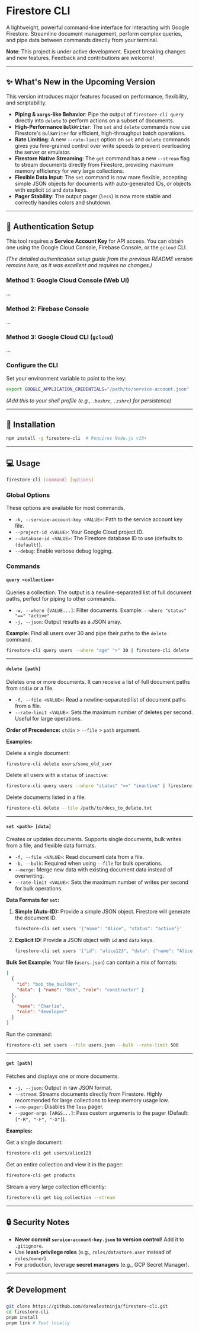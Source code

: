 # Firestore CLI

A lightweight, powerful command-line interface for interacting with Google Firestore. Streamline document management, perform complex queries, and pipe data between commands directly from your terminal.

**Note**: This project is under active development. Expect breaking changes and new features. Feedback and contributions are welcome!

---

## ✨ What's New in the Upcoming Version

This version introduces major features focused on performance, flexibility, and scriptability.

*   **Piping & `xargs`-like Behavior**: Pipe the output of `firestore-cli query` directly into `delete` to perform actions on a subset of documents.
*   **High-Performance `BulkWriter`**: The `set` and `delete` commands now use Firestore's `BulkWriter` for efficient, high-throughput batch operations.
*   **Rate Limiting**: A new `--rate-limit` option on `set` and `delete` commands gives you fine-grained control over write speeds to prevent overloading the server or emulator.
*   **Firestore Native Streaming**: The `get` command has a new `--stream` flag to stream documents directly from Firestore, providing maximum memory efficiency for very large collections.
*   **Flexible Data Input**: The `set` command is now more flexible, accepting simple JSON objects for documents with auto-generated IDs, or objects with explicit `id` and `data` keys.
*   **Pager Stability**: The output pager (`less`) is now more stable and correctly handles colors and shutdown.

---

## 🔑 Authentication Setup

This tool requires a **Service Account Key** for API access. You can obtain one using the Google Cloud Console, Firebase Console, or the `gcloud` CLI.

_(The detailed authentication setup guide from the previous README version remains here, as it was excellent and requires no changes.)_

### **Method 1: Google Cloud Console (Web UI)**
...
### **Method 2: Firebase Console**
...
### **Method 3: Google Cloud CLI (`gcloud`)**
...

### **Configure the CLI**

Set your environment variable to point to the key:

```bash
export GOOGLE_APPLICATION_CREDENTIALS="/path/to/service-account.json"
```
_(Add this to your shell profile (e.g., `.bashrc`, `.zshrc`) for persistence)_

---

## 🚀 Installation

```bash
npm install -g firestore-cli  # Requires Node.js v16+
```

---

## 💻 Usage

```bash
firestore-cli [command] [options]
```

### **Global Options**

These options are available for most commands.

*   `-k, --service-account-key <VALUE>`: Path to the service account key file.
*   `--project-id <VALUE>`: Your Google Cloud project ID.
*   `--database-id <VALUE>`: The Firestore database ID to use (defaults to `(default)`).
*   `--debug`: Enable verbose debug logging.

### **Commands**

#### `query <collection>`
Queries a collection. The output is a newline-separated list of full document paths, perfect for piping to other commands.

*   `-w, --where [VALUE...]`: Filter documents. Example: `--where "status" "==" "active"`
*   `-j, --json`: Output results as a JSON array.

**Example:** Find all users over 30 and pipe their paths to the `delete` command.
```bash
firestore-cli query users --where "age" ">" 30 | firestore-cli delete --rate-limit 100
```

---

#### `delete [path]`
Deletes one or more documents. It can receive a list of full document paths from `stdin` or a file.

*   `-f, --file <VALUE>`: Read a newline-separated list of document paths from a file.
*   `--rate-limit <VALUE>`: Sets the maximum number of deletes per second. Useful for large operations.

**Order of Precedence:** `stdin` > `--file` > `path` argument.

**Examples:**

Delete a single document:
```bash
firestore-cli delete users/some_old_user
```

Delete all users with a `status` of `inactive`:
```bash
firestore-cli query users --where "status" "==" "inactive" | firestore-cli delete
```

Delete documents listed in a file:
```bash
firestore-cli delete --file /path/to/docs_to_delete.txt
```

---

#### `set <path> [data]`
Creates or updates documents. Supports single documents, bulk writes from a file, and flexible data formats.

*   `-f, --file <VALUE>`: Read document data from a file.
*   `-b, --bulk`: Required when using `--file` for bulk operations.
*   `--merge`: Merge new data with existing document data instead of overwriting.
*   `--rate-limit <VALUE>`: Sets the maximum number of writes per second for bulk operations.

**Data Formats for `set`:**

1.  **Simple (Auto-ID):** Provide a simple JSON object. Firestore will generate the document ID.
    ```bash
    firestore-cli set users '{"name": "Alice", "status": "active"}'
    ```
2.  **Explicit ID:** Provide a JSON object with `id` and `data` keys.
    ```bash
    firestore-cli set users '{"id": "alice123", "data": {"name": "Alice", "status": "active"}}'
    ```

**Bulk Set Example:**
Your file (`users.json`) can contain a mix of formats:
```json
[
  {
    "id": "bob_the_builder",
    "data": { "name": "Bob", "role": "constructor" }
  },
  {
    "name": "Charlie",
    "role": "developer" 
  }
]
```

Run the command:
```bash
firestore-cli set users --file users.json --bulk --rate-limit 500
```

---

#### `get [path]`
Fetches and displays one or more documents.

*   `-j, --json`: Output in raw JSON format.
*   `--stream`: Streams documents directly from Firestore. Highly recommended for large collections to keep memory usage low.
*   `--no-pager`: Disables the `less` pager.
*   `--pager-args [ARGS...]`: Pass custom arguments to the pager (Default: `["-R", "-F", "-X"]`).

**Examples:**

Get a single document:
```bash
firestore-cli get users/alice123
```

Get an entire collection and view it in the pager:
```bash
firestore-cli get products
```

Stream a very large collection efficiently:
```bash
firestore-cli get big_collection --stream
```

---

## 🔒 Security Notes

-   **Never commit `service-account-key.json` to version control**! Add it to `.gitignore`.
-   Use **least-privilege roles** (e.g., `roles/datastore.user` instead of `roles/owner`).
-   For production, leverage **secret managers** (e.g., GCP Secret Manager).

---

## 🛠️ Development

```bash
git clone https://github.com/darealestninja/firestore-cli.git
cd firestore-cli
pnpm install
pnpm link # Test locally
```